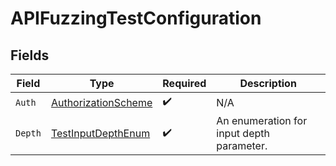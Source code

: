 # APIFuzzingTestConfiguration


## Fields

| Field                                                             | Type                                                              | Required                                                          | Description                                                       |
| ----------------------------------------------------------------- | ----------------------------------------------------------------- | ----------------------------------------------------------------- | ----------------------------------------------------------------- |
| `Auth`                                                            | [AuthorizationScheme](../../models/shared/authorizationscheme.md) | :heavy_check_mark:                                                | N/A                                                               |
| `Depth`                                                           | [TestInputDepthEnum](../../models/shared/testinputdepthenum.md)   | :heavy_check_mark:                                                | An enumeration for input depth parameter.                         |